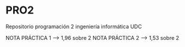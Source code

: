 # PRO2
Repositorio programación 2 ingeniería informática UDC

NOTA PRÁCTICA 1 --> 1,96 sobre 2
NOTA PRÁCTICA 2 --> 1,53 sobre 2
